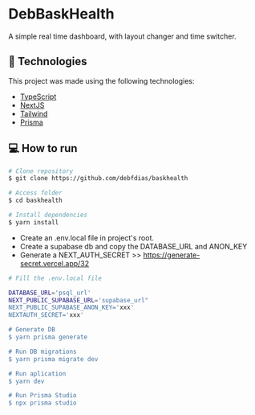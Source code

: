 # DebBaskHealth

A simple real time dashboard, with layout changer and time switcher.

## :rocket: Technologies

This project was made using the following technologies:

- [TypeScript](https://www.typescriptlang.org/)
- [NextJS](https://nextjs.org/)
- [Tailwind](https://tailwindcss.com/)
- [Prisma](https://prisma.io/)

## :computer: How to run

```bash
# Clone repository
$ git clone https://github.com/debfdias/baskhealth

# Access folder
$ cd baskhealth
```

```bash
# Install dependencies
$ yarn install
```


- Create an .env.local file in project's root.
- Create a supabase db and copy the DATABASE_URL and ANON_KEY
- Generate a NEXT_AUTH_SECRET >> https://generate-secret.vercel.app/32


```bash
# Fill the .env.local file

DATABASE_URL='psql_url'
NEXT_PUBLIC_SUPABASE_URL='supabase_url"
NEXT_PUBLIC_SUPABASE_ANON_KEY='xxx'
NEXTAUTH_SECRET='xxx'

# Generate DB
$ yarn prisma generate

# Run DB migrations
$ yarn prisma migrate dev

# Run aplication
$ yarn dev

# Run Prisma Studio
$ npx prisma studio

```

